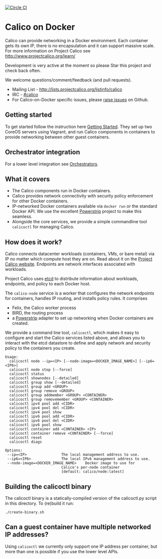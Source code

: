 [![Circle CI](https://circleci.com/gh/Metaswitch/calico-docker/tree/master.svg?style=svg)](https://circleci.com/gh/Metaswitch/calico-docker/tree/master)
# Calico on Docker
Calico can provide networking in a Docker environment. Each container gets its own IP, there is no encapsulation and it can support massive scale. For more information on Project Calico see http://www.projectcalico.org/learn/

Development is very active at the moment so please Star this project and check back often.

We welcome questions/comment/feedback (and pull requests).

* Mailing List - http://lists.projectcalico.org/listinfo/calico
* IRC - [#calico](http://webchat.freenode.net?randomnick=1&channels=%23calico&uio=d4)
* For Calico-on-Docker specific issues, please [raise issues](https://github.com/Metaswitch/calico-docker/issues/new) on Github.

## Getting started

To get started follow the instruction here [Getting Started](docs/GettingStarted.md). They set up two CoreOS servers using Vagrant, and run Calico components in containers to provide networking between other guest containers.

## Orchestrator integration

For a lower level integration see [Orchestrators](docs/Orchestrators.md).

## What it covers
+ The Calico components run in Docker containers.
+ Calico provides network connectivity with security policy enforcement for other Docker containers.
+ IP-networked Docker containers available via `docker run` or the standard Docker API. We use the excellent [Powerstrip](https://github.com/clusterhq/powerstrip) project to make this seamless.
+ Alongside the core services, we provide a simple commandline tool `calicoctl` for managing Calico.


## How does it work?

Calico connects datacenter workloads (containers, VMs, or bare metal) via IP no matter which compute host they are on.  Read about it on the [Project Calico website](http://www.projectcalico.org).  Endpoints are network interfaces associated with workloads.

Project Calico uses [etcd](https://github.com/coreos/etcd) to distribute information about workloads, endpoints, and policy to each Docker host.

The `calico-node` service is a worker that configures the network endpoints for containers, handles IP routing, and installs policy rules.  It comprises
+ Felix, the Calico worker process
+ BIRD, the routing process
+ a [Powerstrip](https://github.com/clusterhq/powerstrip) adapter to set up networking when Docker containers are created.

We provide a command line tool, `calicoctl`, which makes it easy to configure and start the Calico services listed above, and allows you to interact with the etcd datastore to define and apply network and security policy to the containers you create.

```
Usage:
  calicoctl node --ip=<IP> [--node-image=<DOCKER_IMAGE_NAME>] [--ip6=<IP6>]
  calicoctl node stop [--force]
  calicoctl status
  calicoctl shownodes [--detailed]
  calicoctl group show [--detailed]
  calicoctl group add <GROUP>
  calicoctl group remove <GROUP>
  calicoctl group addmember <GROUP> <CONTAINER>
  calicoctl group removemember <GROUP> <CONTAINER>
  calicoctl ipv4 pool add <CIDR>
  calicoctl ipv4 pool del <CIDR>
  calicoctl ipv4 pool show
  calicoctl ipv6 pool add <CIDR>
  calicoctl ipv6 pool del <CIDR>
  calicoctl ipv6 pool show
  calicoctl container add <CONTAINER> <IP>
  calicoctl container remove <CONTAINER> [--force]
  calicoctl reset
  calicoctl diags

Options:
 --ip=<IP>                The local management address to use.
 --ip6=<IP6>              The local IPv6 management address to use.
 --node-image=<DOCKER_IMAGE_NAME>    Docker image to use for
                          Calico's per-node container
                          [default: calico/node:latest]

```

## Building the calicoctl binary
The calicoctl binary is a statically-compiled version of the calicoctl.py script in this directory.  To (re)build it run:

```
./create-binary.sh
```

## Can a guest container have multiple networked IP addresses?

Using `calicoctl` we currently only support one IP address per container, but more than one is possible if you use the lower level APIs.

